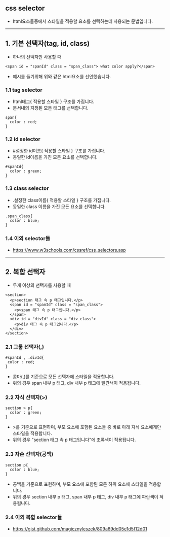 ## css selector

- html요소들중에서 스타일을 적용할 요소를 선택하는데 사용되는 문법입니다.

---

## 1. 기본 선택자(tag, id, class)

- 하나의 선택자만 사용할 때
```
<span id = "spanId" class = "span_class"> what color apply?</span>
```
- 예시를 들기위해 위와 같은 html요소를 선언했습니다.

### 1.1 tag selector

- html태그{ 적용할 스타일 } 구조를 가집니다.
- 문서내의 지정된 모든 태그를 선택합니다.

```
span{
  color : red;
}
```

### 1.2 id selector

- #설정한 id이름{ 적용할 스타일 } 구조를 가집니다.
- 동일한 id이름을 가진 모든 요소를 선택합니다.

```
#spanId{
  color : green;
}
```

### 1.3 class selector

- .설정한 class이름{ 적용할 스타일 } 구조를 가집니다.
- 동일한 class 이름을 가진 모든 요소를 선택합니다.

```
.span_class{
  color : blue;
}
```

### 1.4 이외 selector들
- https://www.w3schools.com/cssref/css_selectors.asp

---

## 2. 복합 선택자

- 두개 이상의 선택자를 사용할 때

```
<section>
  <p>section 태그 속 p 태그입니다.</p>
  <span id = "spanId" class = "span_class">
    <p>span 태그 속 p 태그입니다.</p>
  </span>
  <div id = "divId" class = "div_class">
    <p>div 태그 속 p 태그입니다.</p>
  </div>
</section>
```


### 2.1 그룹 선택자(,)

```
#spanId , .divId{
 color : red;
}
```

- 콤마(,)를 기준으로 모든 선택자에 스타일을 적용합니다. 
- 위의 경우 span 내부 p 태그, div 내부 p 태그에 빨간색이 적용됩니다.

### 2.2 자식 선택자(>)

```
section > p{
  color : green;
}
```

- \>를 기준으로 표현하며, 부모 요소에 포함된 요소들 중 바로 아래 자식 요소에게만 스타일을 적용합니다.
- 위의 경우  "section 태그 속 p 태그입니다"에 초록색이 적용됩니다.


### 2.3 자손 선택자(공백)

```
section p{
  color : blue;
}
```

- 공백을 기준으로 표현하며, 부모 요소에 포함된 모든 하위 요소에 스타일을 적용합니다.
- 위의 경우 section 내부 p 태그, span 내부 p 태그, div 내부 p 태그에 파란색이 적용됩니다.

### 2.4 이외 복합 selector들
- https://gist.github.com/magicznyleszek/809a69dd05e1d5f12d01